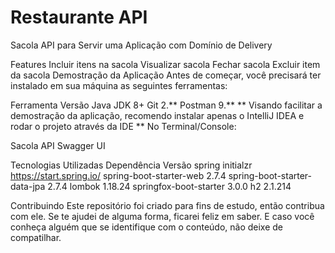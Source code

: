 # Restaurante API
Sacola API para Servir uma Aplicação com Domínio de Delivery

Features
 Incluir itens na sacola
 Visualizar sacola
 Fechar sacola
 Excluir item da sacola
Demostração da Aplicação
Antes de começar, você precisará ter instalado em sua máquina as seguintes ferramentas:

Ferramenta	Versão
Java JDK	8+
Git	2.**
Postman	9.**
** Visando facilitar a demostração da aplicação, recomendo instalar apenas o IntelliJ IDEA e rodar o projeto através da IDE **
No Terminal/Console:


Sacola API Swagger UI

Tecnologias Utilizadas
Dependência	Versão
spring initialzr	https://start.spring.io/
spring-boot-starter-web	2.7.4
spring-boot-starter-data-jpa	2.7.4
lombok	1.18.24
springfox-boot-starter	3.0.0
h2	2.1.214

Contribuindo
Este repositório foi criado para fins de estudo, então contribua com ele.
Se te ajudei de alguma forma, ficarei feliz em saber. E caso você conheça alguém que se identifique com o conteúdo, não deixe de compatilhar.
